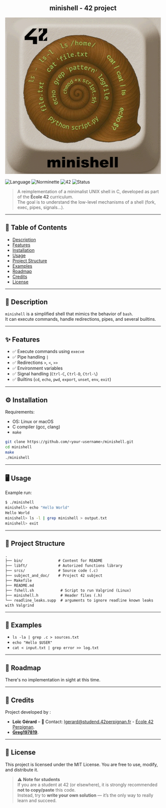 <div align="center">
  <h2>minishell - 42 project</h2>
  <img src="./bin/minishell.png"  />
  <br>
</div>

![Language](https://img.shields.io/badge/language-C-blue)
![Norminette](https://img.shields.io/badge/norminette-passed-brightgreen)
![42](https://img.shields.io/badge/school-42-black)
![Status](https://img.shields.io/badge/status-completed-brightgreen)

> A reimplementation of a minimalist UNIX shell in C, developed as part of the **École 42** curriculum.  
> The goal is to understand the low-level mechanisms of a shell (fork, exec, pipes, signals...).

---

## 📖 Table of Contents
- [Description](#-description)
- [Features](#-features)
- [Installation](#-installation)
- [Usage](#-usage)
- [Project Structure](#-project-structure)
- [Examples](#-examples)
- [Roadmap](#-roadmap)
- [Credits](#-credits)
- [License](#-license)

---

## 📝 Description
`minishell` is a simplified shell that mimics the behavior of `bash`.  
It can execute commands, handle redirections, pipes, and several builtins.

---

## ✨ Features
- ✅ Execute commands using `execve`
- ✅ Pipe handling `|`
- ✅ Redirections `>`, `<`, `>>`
- ✅ Environment variables
- ✅ Signal handling (`Ctrl-C`, `Ctrl-D`, `Ctrl-\`)
- ✅ Builtins (`cd`, `echo`, `pwd`, `export`, `unset`, `env`, `exit`)
<!-- - 🚧 Advanced expansions (in progress) --> 

---

## ⚙️ Installation
Requirements:  
- OS: Linux or macOS  
- C compiler (gcc, clang)  
- `make`

```bash
git clone https://github.com/<your-username>/minishell.git
cd minishell
make
./minishell
```

---

## 🖥 Usage
Example run:

```bash
$ ./minishell
minishell> echo "Hello World"
Hello World
minishell> ls -l | grep minishell > output.txt
minishell> exit
```

---

## 📂 Project Structure

```
.
├── bin/                # Content for README
├── libft/              # Autorized functions library
├── srcs/               # Source code (.c)
├── subject_and_doc/    # Project 42 subject
├── Makefile
├── README.md
├── fshell.sh            # Script to run Valgrind (Linux)
├── minishell.h          # Header files (.h)
└── readline_leaks.supp  # arguments to ignore readline known leaks with Valgrind
```

---

## 🔎 Examples
- `ls -la | grep .c > sources.txt`
- `echo "Hello $USER"`
- `cat < input.txt | grep error >> log.txt`

---

## 🚀 Roadmap
<!-- - [ ] Add logical operators `&&` and `||`
- [ ] Add command history
- [ ] Implement auto-completion -->

There's no implementation in sight at this time.

---

## 👤 Credits
Project developed by :
- **Loïc Gérard** – 📧 Contact: lgerard@studend.42perpignan.fr - [École 42 Perpignan](https://42perpignan.fr).
- [**Greg197819**](https://github.com/Greg197819).

---

## 📜 License
This project is licensed under the MIT License. You are free to use, modify, and distribute it.

> ⚠️ **Note for students**  
> If you are a student at 42 (or elsewhere), it is strongly recommended **not to copy/paste** this code.  
> Instead, try to **write your own solution** — it’s the only way to really learn and succeed.
